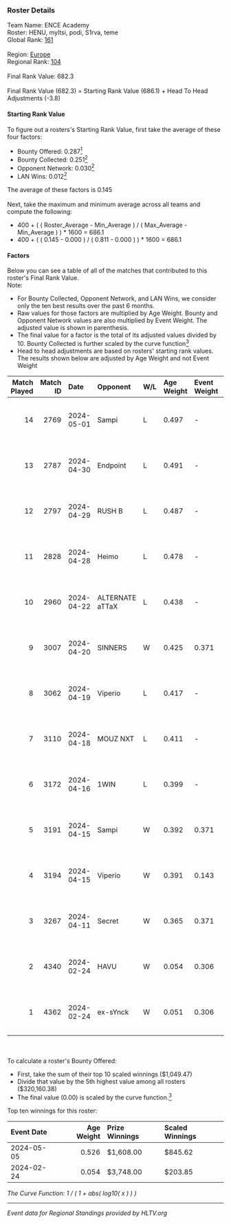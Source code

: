 ### Roster Details<br />
Team Name: ENCE Academy<br />
Roster: HENU, myltsi, podi, S1rva, teme<br />
Global Rank: [161](../standings_global.md)<br />
<br />
Region: [Europe]( ../standings_europe.md)<br />
Regional Rank: [104]( ../standings_europe.md)<br />
<br />
Final Rank Value:  682.3<br />
<br />
Final Rank Value (682.3) = Starting Rank Value (686.1) + Head To Head Adjustments (-3.8)<br />

#### Starting Rank Value<br />
To figure out a rosters's Starting Rank Value, first take the average of these four factors:<br />
- Bounty Offered: 0.287[<sup>1</sup>](#table2)
- Bounty Collected: 0.251[<sup>2</sup>](#table1)
- Opponent Network: 0.030[<sup>2</sup>](#table1)
- LAN Wins: 0.012[<sup>2</sup>](#table1)

The average of these factors is 0.145<br />
<br />
Next, take the maximum and minimum average across all teams and compute the following:<br />
- 400 + ( ( Roster_Average - Min_Average ) / ( Max_Average - Min_Average ) ) * 1600 = 686.1
- 400 + ( ( 0.145 - 0.000 ) / ( 0.811 - 0.000 ) ) * 1600 = 686.1


#### Factors<br />
Below you can see a table of all of the matches that contributed to this roster's Final Rank Value.<br />
Note:<br />

- For Bounty Collected, Opponent Network, and LAN Wins, we consider only the ten best results over the past 6 months.
- Raw values for those factors are multiplied by Age Weight. Bounty and Opponent Network values are also multiplied by Event Weight. The adjusted value is shown in parenthesis.
- The final value for a factor is the total of its adjusted values divided by 10. Bounty Collected is further scaled by the curve function[<sup>3</sup>](#curveFunction)
- Head to head adjustments are based on rosters' starting rank values. The results shown below are adjusted by Age Weight and not Event Weight
<span id="table1"></span><br />


| Match Played | Match ID | Date       | Opponent        | W/L | Age Weight | Event Weight | Bounty Collected | Opponent Network | LAN Wins  | H2H Adj. | Roster                          |
| -: | -: | :- | :- | :- | :- | :- | :- | :- | :- | -: | :- |
|           14 |     2769 | 2024-05-01 | Sampi           | L   | 0.497      | -            | -                | -                | -         |    -3.73 | HENU, myltsi, podi, S1rva, teme |
|           13 |     2787 | 2024-04-30 | Endpoint        | L   | 0.491      | -            | -                | -                | -         |    -2.58 | HENU, myltsi, podi, S1rva, teme |
|           12 |     2797 | 2024-04-29 | RUSH B          | L   | 0.487      | -            | -                | -                | -         |    -4.21 | HENU, myltsi, podi, S1rva, teme |
|           11 |     2828 | 2024-04-28 | Heimo           | L   | 0.478      | -            | -                | -                | -         |    -8.26 | HENU, myltsi, podi, S1rva, teme |
|           10 |     2960 | 2024-04-22 | ALTERNATE aTTaX | L   | 0.438      | -            | -                | -                | -         |    -3.18 | HENU, myltsi, podi, S1rva, teme |
|            9 |     3007 | 2024-04-20 | SINNERS         | W   | 0.425      | 0.371        | 0.044 (0.007)    | 0.922 (0.145)    | 0 (0.000) |    12.28 | HENU, myltsi, podi, S1rva, teme |
|            8 |     3062 | 2024-04-19 | Viperio         | L   | 0.417      | -            | -                | -                | -         |    -8.06 | HENU, myltsi, podi, S1rva, teme |
|            7 |     3110 | 2024-04-18 | MOUZ NXT        | L   | 0.411      | -            | -                | -                | -         |    -1.92 | HENU, myltsi, podi, S1rva, teme |
|            6 |     3172 | 2024-04-16 | 1WIN            | L   | 0.399      | -            | -                | -                | -         |    -2.83 | HENU, myltsi, podi, S1rva, teme |
|            5 |     3191 | 2024-04-15 | Sampi           | W   | 0.392      | 0.371        | 0.024 (0.003)    | 0.981 (0.142)    | 0 (0.000) |     9.13 | HENU, myltsi, podi, S1rva, teme |
|            4 |     3194 | 2024-04-15 | Viperio         | W   | 0.391      | 0.143        | 0.001 (0.000)    | 0.031 (0.002)    | 0 (0.000) |     4.87 | HENU, myltsi, podi, S1rva, teme |
|            3 |     3267 | 2024-04-11 | Secret          | W   | 0.365      | 0.371        | 0.000 (0.000)    | 0.046 (0.006)    | 0 (0.000) |     3.42 | HENU, myltsi, podi, S1rva, teme |
|            2 |     4340 | 2024-02-24 | HAVU            | W   | 0.054      | 0.306        | 0.000 (0.000)    | 0.176 (0.003)    | 1 (0.054) |     0.84 | HENU, myltsi, podi, S1rva, teme |
|            1 |     4362 | 2024-02-24 | ex-sYnck        | W   | 0.051      | 0.306        | 0.000 (0.000)    | 0.011 (0.000)    | 1 (0.051) |     0.40 | HENU, myltsi, podi, S1rva, teme |

<br />
<span id="table2"></span><br />
To calculate a roster's Bounty Offered:<br />

- First, take the sum of their top 10 scaled winnings ($1,049.47)
- Divide that value by the 5th highest value among all rosters ($320,160.38)
- The final value (0.00) is scaled by the curve function.[<sup>3</sup>](#curveFunction)

Top ten winnings for this roster:<br />

| Event Date | Age Weight | Prize Winnings | Scaled Winnings |
| :- | -: | :- | :- |
| 2024-05-05 |      0.526 | $1,608.00      | $845.62         |
| 2024-02-24 |      0.054 | $3,748.00      | $203.85         |


<span id="curveFunction"></span>_The Curve Function: 1 / ( 1 + abs( log10( x ) ) )_<br />

---
_Event data for Regional Standings provided by HLTV.org_<br />
